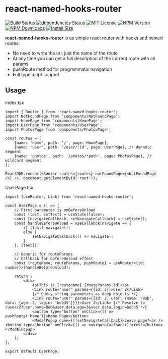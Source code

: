 # react-named-hooks-router
[![Build Status](https://travis-ci.org/pmoskvin/react-named-hooks-router.svg?branch=master)](https://travis-ci.org/pmoskvin/react-named-hooks-router)
[![dependencies Status](https://david-dm.org/pmoskvin/react-named-hooks-router/status.svg)](https://david-dm.org/pmoskvin/react-named-hooks-router)
[![MIT License](https://img.shields.io/npm/l/react-named-hooks-router.svg)](https://github.com/pmoskvin/react-named-hooks-router/blob/master/LICENSE)
[![NPM Version](https://img.shields.io/npm/v/react-named-hooks-router.svg)](https://www.npmjs.com/package/react-named-hooks-router)
[![NPM Downloads](https://img.shields.io/npm/dm/react-named-hooks-router.svg?style=flat)](https://npmcharts.com/compare/react-named-hooks-router?minimal=true)
[![Install Size](https://packagephobia.now.sh/badge?p=react-named-hooks-router)](https://packagephobia.now.sh/result?p=react-named-hooks-router)

**react-named-hooks-router** is as simple react router with hooks and named routes.

* No need to write the url, just the name of the route
* At any time you can get a full description of the current route with all params
* pushRoute method for programmatic navigation
* Full typescript support

## Usage

index.tsx
```tsx
import { Router } from 'react-named-hooks-router';
import NotFoundPage from 'components/NotFoundPage';
import HomePage from 'components/HomePage';
import UserPage from 'components/UserPage';
import PhotosPage from 'components/PhotosPage';

const routes = [
    {name: 'home', path: '/', page: HomePage},
    {name: 'user', path: '/user/:id', page: UserPage}, // dynamic segment
    {name: 'photos', path: '/photos/*path', page: PhotosPage}, // wildcard segment
];

ReactDOM.render(<Router routes={routes} notFoundPage={<NotFoundPage />} />, document.getElementById('root'));
```

UserPage.tsx
```tsx
import {useRouter, Link} from 'react-named-hooks-router';

const UserPage = () => {
    // First parameter is onBeforeUnload
    const [test, setTest] = useState(false);
    const [navigateCallback, setNavigateCallback] = useState();
    const handleBeforeUnload = useCallabck(navigate => {
        if (test) navigate();
        else {
            setNavigateCallback(() => navigate);
        }
    }, [test]);
    
    // Generic for routeParams
    // Callback for beforeUnload effect
    const {routeName, routeParams, pushRoute} = useRouter<{id: number}>(handleBeforeUnload);

    return (
        <div>
            <p>This is {routeName} {routeParams.id}</p>
            <Link route="user" params={{id: 2}}>User 2</Link>
            {/* Query string parameters as deep objects */}
            <Link route="user" params={{id: 2, user: {name: 'Bob', data: {age: 3, login: 'bob35'}}}}>User 2</Link> {/* Resolve to /user/2?user.name=Bob&user.data.age=3&user.data.login=bob35 */}
            <button type="button" onClick={() => pushRoute('home')}>Home Page</button>
            <ModalPopup open={!!setNavigateCallback}>Leave page?<br /><button type="button" onClick={() => navigateCallback()}>Yes!</button></ModalPopup>
        </div>
    );
};

export default UserPage;
```
